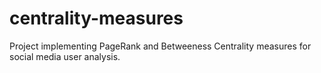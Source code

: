 # centrality-measures
Project implementing PageRank and Betweeness Centrality measures for social media user analysis.
